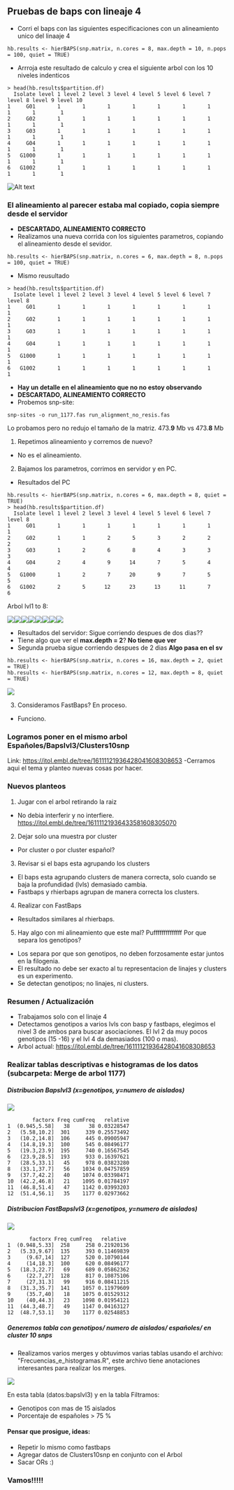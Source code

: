 ## Pruebas de baps con lineaje 4

- Corri el baps con las siguientes especificaciones con un alineamiento unico del linaaje 4
~~~
hb.results <- hierBAPS(snp.matrix, n.cores = 8, max.depth = 10, n.pops = 100, quiet = TRUE)
~~~

- Arrroja este resultado de calculo y crea el siguiente arbol con los 10 niveles indenticos
~~~
> head(hb.results$partition.df)
  Isolate level 1 level 2 level 3 level 4 level 5 level 6 level 7 level 8 level 9 level 10
1     G01       1       1       1       1       1       1       1       1       1        1
2     G02       1       1       1       1       1       1       1       1       1        1
3     G03       1       1       1       1       1       1       1       1       1        1
4     G04       1       1       1       1       1       1       1       1       1        1
5   G1000       1       1       1       1       1       1       1       1       1        1
6   G1002       1       1       1       1       1       1       1       1       1        1
~~~

![Alt text](https://github.com/TBmex/baps_1177_linnage4/blob/master/Rplot_lvl4_not_pops.jpeg)

### El alineamiento al parecer estaba mal copiado, copia siempre desde el servidor
- **DESCARTADO, ALINEAMIENTO CORRECTO**
- Realizamos una nueva corrida con los siguientes parametros, copiando el alineamiento desde el sevidor.
~~~
hb.results <- hierBAPS(snp.matrix, n.cores = 6, max.depth = 8, n.pops = 100, quiet = TRUE)
~~~
- Mismo reusultado
~~~
> head(hb.results$partition.df)
  Isolate level 1 level 2 level 3 level 4 level 5 level 6 level 7 level 8
1     G01       1       1       1       1       1       1       1       1
2     G02       1       1       1       1       1       1       1       1
3     G03       1       1       1       1       1       1       1       1
4     G04       1       1       1       1       1       1       1       1
5   G1000       1       1       1       1       1       1       1       1
6   G1002       1       1       1       1       1       1       1       1
~~~
- **Hay un detalle en el alineamiento que no no estoy observando**
- **DESCARTADO, ALINEAMIENTO CORRECTO**
- Probemos snp-site:
~~~
snp-sites -o run_1177.fas run_alignment_no_resis.fas
~~~
Lo probamos pero no redujo el tamaño de la matriz. 473.**9** Mb vs 473.**8** Mb

1. Repetimos alineamiento y corremos de nuevo?
- No es el alineamiento.
2. Bajamos los parametros, corrimos en servidor y en PC.
- Resultados del PC
~~~
hb.results <- hierBAPS(snp.matrix, n.cores = 6, max.depth = 8, quiet = TRUE)
> head(hb.results$partition.df)
  Isolate level 1 level 2 level 3 level 4 level 5 level 6 level 7 level 8
1     G01       1       1       1       1       1       1       1       1
2     G02       1       1       2       5       3       2       2       2
3     G03       1       2       6       8       4       3       3       3
4     G04       2       4       9      14       7       5       4       4
5   G1000       1       2       7      20       9       7       5       5
6   G1002       2       5      12      23      13      11       7       6
~~~
Arbol lvl1 to 8:

![](assets/README-a53cd1f4)![](assets/README-2c0ec8c6)![](assets/README-7682f812)![](assets/README-1f381fe1)![](assets/README-001ddcb9)![](assets/README-9a8a3807)![](assets/README-cdcf3aeb)![](assets/README-449bb773)

- Resultados del servidor: Sigue corriendo despues de dos dias??
- Tiene algo que ver el **max.depth = 2**? **No tiene que ver**
- Segunda prueba sigue corriendo despues de 2 dias **Algo pasa en el sv**
~~~
hb.results <- hierBAPS(snp.matrix, n.cores = 16, max.depth = 2, quiet = TRUE)
hb.results <- hierBAPS(snp.matrix, n.cores = 12, max.depth = 8, quiet = TRUE)
~~~

![](assets/README-d2210609.png)

3. Consideramos FastBaps? En proceso.
- Funciono.

### Logramos poner en el mismo arbol Españoles/Bapslvl3/Clusters10snp

Link: https://itol.embl.de/tree/16111121936428041608308653
-Cerramos aqui el tema y planteo nuevas cosas por hacer.

### Nuevos planteos

1. Jugar con el arbol retirando la raiz
- No debia interferir y no interfiere.
https://itol.embl.de/tree/16111121936433581608305070
2. Dejar solo una muestra por cluster
- Por cluster o por cluster español?
3. Revisar si el baps esta agrupando los clusters
- El baps esta agrupando clusters de manera correcta, solo cuando se baja la profundidad (lvls) demasiado cambia.
- Fastbaps y rhierbaps agrupan de manera correcta los clusters.
4. Realizar con FastBaps
- Resultados similares al rhierbaps.
5. Hay algo con mi alineamiento que este mal? Puffffffffffffff Por que separa los genotipos?
- Los separa por que son genotipos, no deben forzosamente estar juntos en la filogenia.
- El resultado no debe ser exacto al tu representacion de linajes y clusters es un experimento.
- Se detectan genotipos; no linajes, ni clusters.

### Resumen / Actualización

- Trabajamos solo con el linaje 4
- Detectamos genotipos a varios lvls con basp y fastbaps, elegimos el nivel 3 de ambos para buscar asociaciones. El lvl 2 da muy pocos genotipos (15 -16) y el lvl 4 da demasiados (100 o mas).
- Arbol actual: https://itol.embl.de/tree/16111121936428041608308653

### Realizar tablas descriptivas e histogramas de los datos (subcarpeta: Merge de arbol 1177)

##### Distribucion Bapslvl3 (x=genotipos, y=numero de aislados)
![](assets/README-08007cf2.jpeg)
~~~
        factorx Freq cumFreq   relative
1  (0.945,5.58]   38      38 0.03228547
2   (5.58,10.2]  301     339 0.25573492
3   (10.2,14.8]  106     445 0.09005947
4   (14.8,19.3]  100     545 0.08496177
5   (19.3,23.9]  195     740 0.16567545
6   (23.9,28.5]  193     933 0.16397621
7   (28.5,33.1]   45     978 0.03823280
8   (33.1,37.7]   56    1034 0.04757859
9   (37.7,42.2]   40    1074 0.03398471
10  (42.2,46.8]   21    1095 0.01784197
11  (46.8,51.4]   47    1142 0.03993203
12  (51.4,56.1]   35    1177 0.02973662
~~~

##### Distribucion FastBapslvl3 (x=genotipos, y=numero de aislados)
![](assets/README-1000d7cb.jpeg)

~~~
       factorx Freq cumFreq   relative
1  (0.948,5.33]  258     258 0.21920136
2   (5.33,9.67]  135     393 0.11469839
3     (9.67,14]  127     520 0.10790144
4     (14,18.3]  100     620 0.08496177
5   (18.3,22.7]   69     689 0.05862362
6     (22.7,27]  128     817 0.10875106
7     (27,31.3]   99     916 0.08411215
8   (31.3,35.7]  141    1057 0.11979609
9     (35.7,40]   18    1075 0.01529312
10    (40,44.3]   23    1098 0.01954121
11  (44.3,48.7]   49    1147 0.04163127
12  (48.7,53.1]   30    1177 0.02548853
~~~

##### Generemos tabla con genotipos/ numero de aislados/ españoles/ en cluster 10 snps

- Realizamos varios merges y obtuvimos varias tablas usando el archivo: "Frecuencias_e_histogramas.R", este archivo tiene anotaciones interesantes para realizar los merges.

![](assets/README-927554de.png)

En esta tabla (datos:bapslvl3) y en la tabla Filtramos:
 - Genotipos con mas de 15 aislados
 - Porcentaje de españoles > 75 %

#### Pensar que prosigue, ideas:

- Repetir lo mismo como fastbaps
- Agregar datos de Clusters10snp en conjunto con el Arbol
- Sacar ORs :)

### Vamos!!!!!
